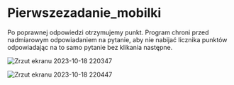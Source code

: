 # Pierwszezadanie_mobilki
Po poprawnej odpowiedzi otrzymujemy punkt. Program chroni przed nadmiarowym odpowiadaniem na pytanie, aby nie nabijać licznika punktów
odpowiadając na to samo pytanie bez klikania następne.


![Zrzut ekranu 2023-10-18 220347](https://github.com/Lisu02/Pierwszezadanie_mobilki/assets/104763694/850fa871-e1de-4f14-8315-6165f3b94fc3)

![Zrzut ekranu 2023-10-18 220447](https://github.com/Lisu02/Pierwszezadanie_mobilki/assets/104763694/8d96d463-fb7c-47ac-b039-4f5ef7bef6f1)

